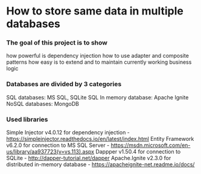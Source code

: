 # How to store same data in multiple databases

### The goal of this project is to show
  how powerful is dependency injection
  how to use adapter and composite patterns
  how easy is to extend and to maintain currently working business logic

### Databases are divided by 3 categories
  SQL databases: MS SQL, SQLite
  SQL In memory database: Apache Ignite
  NoSQL databases: MongoDB
  
### Used libraries
  Simple Injector v4.0.12 for dependency injection - https://simpleinjector.readthedocs.io/en/latest/index.html
  Entity Framework v6.2.0 for connection to MS SQL Server - https://msdn.microsoft.com/en-us/library/aa937723(v=vs.113).aspx
  Dappper v1.50.4 for connection to SQLite - http://dapper-tutorial.net/dapper
  Apache.Ignite v2.3.0 for distributed in-memory database - https://apacheignite-net.readme.io/docs/
